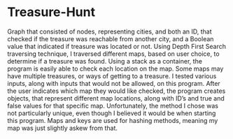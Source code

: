 # Treasure-Hunt	
Graph that consisted of nodes, representing cities, and both an ID, that checked if the treasure was reachable from another city, and a Boolean value that indicated if treasure was located or not.  Using Depth First Search traversing technique, I traversed different maps, based on user choice, to determine if a treasure was found.  Using a stack as a container, the program is easily able to check each location on the map.  Some maps may have multiple treasures, or ways of getting to a treasure.  I tested various inputs, along with inputs that would not be allowed, on this program.  After the user indicates which map they would like checked, the program creates objects, that represent different map locations, along with ID’s and true and false values for that specific map.  Unfortunately, the method I chose was not particularly unique, even though I believed it would be when starting this program.  Maps and keys are used for hashing methods, meaning my map was just slightly askew from that.  
